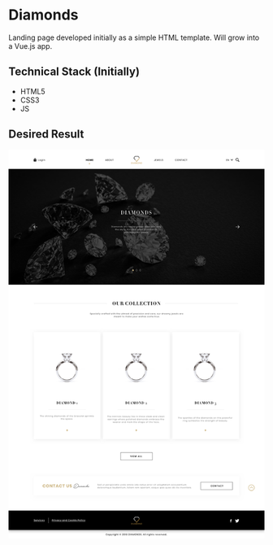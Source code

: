 # Diamonds

Landing page developed initially as a simple HTML template. Will grow into a Vue.js app.

## Technical Stack (Initially)
* HTML5
* CSS3
* JS


<!-- ## Demo
Watch the demo [here]()!

## Preview
![]() -->

## Desired Result
![result preview](./assets/img/home.jpg)
